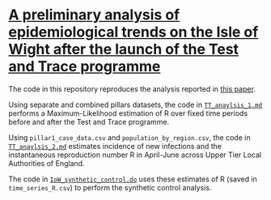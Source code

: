 # [A preliminary analysis of epidemiological trends on the Isle of Wight after the launch of the Test and Trace programme](https://www.medrxiv.org/content/10.1101/2020.07.12.20151753v1.article-info)
 
The code in this repository reproduces the analysis reported in [this paper](https://www.medrxiv.org/content/10.1101/2020.07.12.20151753v1.article-info).

Using separate and combined pillars datasets, the code in [`TT_anaylsis_1.md`](https://github.com/BDI-pathogens/Isle_of_Wight/blob/master/TT_analysis_1.md) performs a Maximum-Likelihood estimation of R over fixed time periods before and after the Test and Trace programme.

Using `pillar1_case_data.csv` and `population_by_region.csv`, the code in [`TT_anaylsis_2.md`](https://github.com/BDI-pathogens/Isle_of_Wight/blob/master/TT_analysis_2.md) estimates incidence of new infections and the instantaneous reproduction number R in April-June across Upper Tier Local Authorities of England.

The code in [`IoW_synthetic_control.do`](https://github.com/BDI-pathogens/Isle_of_Wight/blob/master/IoW_synthetic_control.do) uses these estimates of R (saved in `time_series_R.csv`) to perform the synthetic control analysis.
